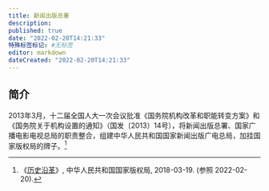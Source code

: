 ```yaml
---
title: 新闻出版总署
description:
published: true
date: "2022-02-20T14:21:33"
特殊标签标记: #无标签
editor: markdown
dateCreated: "2022-02-20T14:21:33"
---
```


## 简介

2013年3月，十二届全国人大一次会议批准《国务院机构改革和职能转变方案》和《国务院关于机构设置的通知》（国发〔2013〕14号），将新闻出版总署、国家广播电影电视总局的职责整合，组建中华人民共和国国家新闻出版广电总局，加挂国家版权局的牌子。[^476]

[^476]: 《[历史沿革](https://web.archive.org/web/20180319004125/http://www.ncac.gov.cn/chinacopyright/channels/476.html)》, 中华人民共和国国家版权局, 2018-03-19. (参照 2022-02-20).
